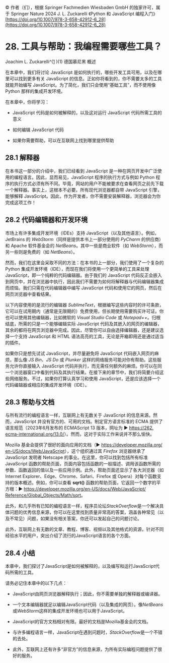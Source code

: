 © 作者（们），根据 Springer Fachmedien Wiesbaden GmbH 的独家许可，属于 Springer Nature 2024 J. L. Zuckarelli 《Python 和 JavaScript 编程入门》 [https://doi.org/10.1007/978-3-658-42912-6_28](https://doi.org/10.1007/978-3-658-42912-6_28)

# 28. 工具与帮助：我编程需要哪些工具？

Joachim L. Zuckarelli^([1](#Aff2) )(1) 德国慕尼黑 概述

在本章中，我们将讨论 JavaScript 是如何执行的，哪些开发工具可用，以及在哪里可以找到更多有关 JavaScript 的信息。正如你将看到的，你不需要太多的工具就能开始编写 JavaScript。为了简化，我们只会使用“基础工具”，而不使用像 Python 那样的集成开发环境。

在本章中，你将学习：

+   JavaScript 代码是如何被解释的，以及这对运行 JavaScript 代码所需工具的意义

+   如何编辑 JavaScript 代码

+   如果你需要帮助，可以在互联网上找到哪里提供帮助

## 28.1 解释器

在本书这一部分的介绍中，我们已经看到 JavaScript 是一种在网页开发中广泛使用的编程语言。因此，显而易见，JavaScript 程序的执行方式与例如 Python 程序的执行方式必须有所不同。毕竟，网站的用户不能被要求在查看网页之前先下载一个解释器。事实上，这根本不必要。所有现代浏览器都自带 JavaScript 引擎，能够解释 JavaScript。因此，作为开发者，你不需要安装解释器，浏览器会为你完成这项工作！

## 28.2 代码编辑器和开发环境

市场上有许多集成开发环境（IDEs）支持 JavaScript（以及其他语言）。例如，JetBrains 的 *WebStorm*（同样是提供本书上一部分使用的 *PyCharm* 的供应商）和 Apache 软件基金会的 *NetBeans*。其中一些是商业软件（如 *WebStorm*），而另一些则是免费的（如 *NetBeans*）。

然而，我们在这里会采取不同的方法：在本书的上一部分，我们使用了一个复杂的 Python 集成开发环境（IDE），而现在我们将使用一个更简单的工具来处理 JavaScript，即一个纯粹的代码编辑器。由于我们的 JavaScript 代码反正会嵌入到网页中，并在浏览器中执行，因此我们不需要为如何将解释器与代码编辑器集成而烦恼。我们只需在代码编辑器中编写 JavaScript 代码和使用它的网页，然后在网页浏览器中查看结果。

以下内容使用的是流行的编辑器 *SublimeText*，根据编写这些内容时的许可条款，它可以在试用期内（通常是无限期的）免费使用，但长期使用需要购买许可证。你也可以使用其他编辑器，比如微软的 *Visual Studio Code* 或 *Notepad++*。归根结底，所需的只是一个能够编辑实际 JavaScript 代码及其嵌入的网页的编辑器，其余的都将在网页浏览器中完成。因此，尽管你可以自由选择编辑器，还是建议选择一个支持 JavaScript 和 HTML 语法高亮的工具，无论是开箱即用还是通过适当的插件。

如果你只是想先试试 JavaScript，并尽量避免将 JavaScript 代码嵌入网页的麻烦，那么像 *JS Bin*、*JS Do* 或 *Plunker* 这样的网络服务可能对你有帮助。这些服务允许你直接输入 JavaScript 代码并执行，而无需任何额外的麻烦。你可以在同一个浏览器窗口中看到代码及其执行结果。在接下来的章节中，我们将简要介绍这些网络服务。不过，如果你打算认真学习和使用 JavaScript，还是应该选择一个代码编辑器或相应的集成开发环境（IDE）。

## 28.3 帮助与文档

与所有流行的编程语言一样，互联网上有无数关于 JavaScript 的信息来源。然而，JavaScript 并没有官方的、可用的文档。制定官方语言标准的 ECMA 提供了语言规范（2023年6月发布的 ECMAScript 13 版本，网址为 ► [https://​262.​ecma-international.​org/​13.​0/​](https://262.ecma-international.org/13.0/)）。然而，这对于实际工作来说并不那么愉快。

Mozilla 基金会提供了很好的面向应用的文档（► [https://​developer.​mozilla.​org/​en-US/​docs/​Web/​JavaScript](https://developer.mozilla.org/en-US/docs/Web/JavaScript)），这个组织通过其 *Firefox* 浏览器继承了 JavaScript 发明者 Netscape 的事业。在这里，你可以找到包括所有标准 JavaScript 函数的帮助页面，页面内容包括函数的一般描述、调用该函数所需的参数、函数返回的值以及一些应用示例。此外，帮助页面还显示了各大浏览器（如 Internet Explorer、Edge、Chrome、Safari、Firefox 或 Opera）对每个函数支持的版本概述。例如，你可以查看 **sqrt()** 函数的帮助页面，它返回一个数字的平方根：► [https://​developer.​mozilla.​org/​en-US/​docs/​Web/​JavaScript/​Reference/​Global_​Objects/​Math/​sqrt](https://developer.mozilla.org/en-US/docs/Web/JavaScript/Reference/Global_Objects/Math/sqrt)。

此外，和几乎所有已知的编程语言一样，程序员论坛*StackOverflow*是一个解决具体问题的优秀信息来源，你可以在这里找到质量非常高的答案，涵盖各种常见（以及不常见）问题，如果没有相关答案，你还可以发起自己的问题讨论。

此外，互联网上有无数的文章、教程、博客、视频以及其他格式的资源，针对不同经验水平的用户，突出介绍了流行的JavaScript语言的各个方面。

## 28.4 小结

本章中，我们探讨了JavaScript是如何被解释的，以及编写和运行JavaScript代码所需的工具。

请务必记住本章中的以下几点：

+   JavaScript由网页浏览器解释执行；因此，你不需要单独的解释器或编译器。

+   一个文本编辑器就足以编辑JavaScript代码（以及集成的网页）。像*NetBeans*或*WebStorm*这样的集成开发环境也可以用于JavaScript。

+   JavaScript的官方文档相对有限。最好的文档是Mozilla基金会的文档。

+   与许多编程语言一样，JavaScript在遇到问题时，*StackOverflow*是一个不错的去处。

+   此外，互联网上还有许多“非官方”的信息来源，为所有实际编程问题提供了很好的服务。
